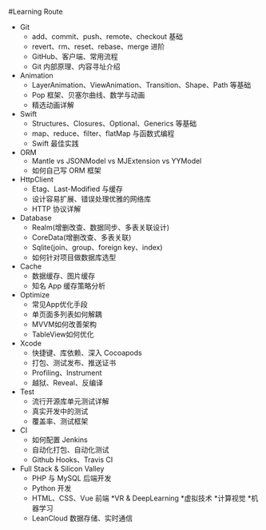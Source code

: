 #Learning Route
* Git
    * add、commit、push、remote、checkout 基础
    * revert、rm、reset、rebase、merge 进阶
    * GitHub、客户端、常用流程
    * Git 内部原理、内容寻址介绍
* Animation
    * LayerAnimation、ViewAnimation、Transition、Shape、Path 等基础
    * Pop 框架、贝塞尔曲线、数学与动画
    * 精选动画详解
* Swift
    * Structures、Closures、Optional、Generics 等基础
    * map、reduce、filter、flatMap 与函数式编程
    * Swift 最佳实践
* ORM
    * Mantle vs JSONModel vs MJExtension vs YYModel
    * 如何自己写 ORM 框架
* HttpClient
    * Etag、Last-Modified 与缓存
    * 设计容易扩展、错误处理优雅的网络库
    * HTTP 协议详解
* Database
    * Realm(增删改查、数据同步、多表关联设计)
    * CoreData(增删改查、多表关联)
    * Sqlite(join、group、foreign key、index)
    * 如何针对项目做数据库选型
* Cache
    * 数据缓存、图片缓存
    * 知名 App 缓存策略分析
* Optimize
    * 常见App优化手段
    * 单页面多列表如何解耦
    * MVVM如何改善架构
    * TableView如何优化
* Xcode
    * 快捷键、库依赖、深入 Cocoapods
    * 打包、测试发布、推送证书
    * Profiling、Instrument
    * 越狱、Reveal、反编译
* Test
    * 流行开源库单元测试详解
    * 真实开发中的测试
    * 覆盖率、测试框架
* CI
    * 如何配置 Jenkins
    * 自动化打包、自动化测试
    * Github Hooks、Travis CI
* Full Stack & Silicon Valley
    * PHP 与 MySQL 后端开发
    * Python 开发
    * HTML、CSS、Vue 前端
*VR & DeepLearning
    *虚拟技术
    *计算视觉
    *机器学习
    * LeanCloud 数据存储、实时通信

